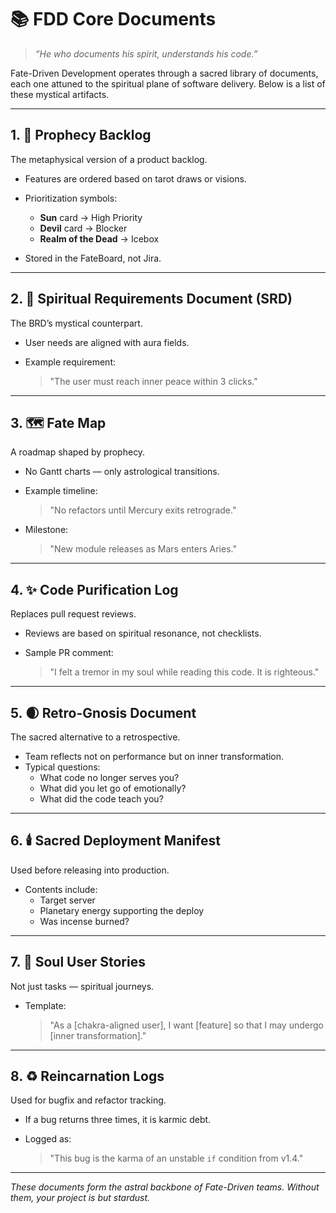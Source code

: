 # 📚 FDD Core Documents

> _“He who documents his spirit, understands his code.”_

Fate-Driven Development operates through a sacred library of documents, each one attuned to the spiritual plane of software delivery. Below is a list of these mystical artifacts.

---

## 1. 🔮 Prophecy Backlog

The metaphysical version of a product backlog.

- Features are ordered based on tarot draws or visions.
- Prioritization symbols:
  - **Sun** card → High Priority
  - **Devil** card → Blocker
  - **Realm of the Dead** → Icebox

- Stored in the FateBoard, not Jira.

---

## 2. 📜 Spiritual Requirements Document (SRD)

The BRD’s mystical counterpart.

- User needs are aligned with aura fields.
- Example requirement:

  > "The user must reach inner peace within 3 clicks."

---

## 3. 🗺️ Fate Map

A roadmap shaped by prophecy.

- No Gantt charts — only astrological transitions.
- Example timeline:

  > "No refactors until Mercury exits retrograde."

- Milestone:

  > "New module releases as Mars enters Aries."

---

## 4. ✨ Code Purification Log

Replaces pull request reviews.

- Reviews are based on spiritual resonance, not checklists.
- Sample PR comment:

  > "I felt a tremor in my soul while reading this code. It is righteous."

---

## 5. 🌒 Retro-Gnosis Document

The sacred alternative to a retrospective.

- Team reflects not on performance but on inner transformation.
- Typical questions:
  - What code no longer serves you?
  - What did you let go of emotionally?
  - What did the code teach you?

---

## 6. 🕯️ Sacred Deployment Manifest

Used before releasing into production.

- Contents include:
  - Target server
  - Planetary energy supporting the deploy
  - Was incense burned?

---

## 7. 🧘 Soul User Stories

Not just tasks — spiritual journeys.

- Template:

  > "As a \[chakra-aligned user], I want \[feature] so that I may undergo \[inner transformation]."

---

## 8. ♻️ Reincarnation Logs

Used for bugfix and refactor tracking.

- If a bug returns three times, it is karmic debt.
- Logged as:

  > "This bug is the karma of an unstable `if` condition from v1.4."

---

_These documents form the astral backbone of Fate-Driven teams. Without them, your project is but stardust._
